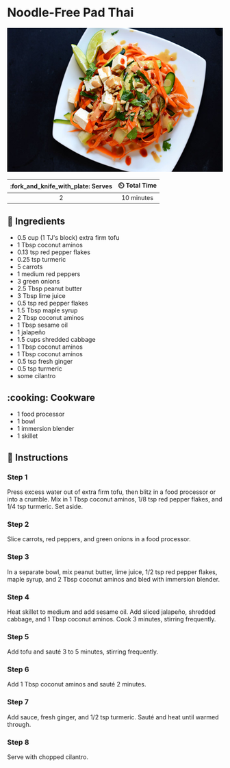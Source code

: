 # Noodle-Free Pad Thai

![Noodle-Free Pad Thai](../assets/images/noodle-free-pad-thai.jpg)

| :fork_and_knife_with_plate: Serves | :timer_clock: Total Time |
|:----------------------------------:|:-----------------------: |
| 2 | 10 minutes |

## :salt: Ingredients

- 0.5 cup (1 TJ's block) extra firm tofu
- 1 Tbsp coconut aminos
- 0.13 tsp red pepper flakes
- 0.25 tsp turmeric
- 5 carrots
- 1 medium red peppers
- 3 green onions
- 2.5 Tbsp peanut butter
- 3 Tbsp lime juice
- 0.5 tsp red pepper flakes
- 1.5 Tbsp maple syrup
- 2 Tbsp coconut aminos
- 1 Tbsp sesame oil
- 1 jalapeño
- 1.5 cups shredded cabbage
- 1 Tbsp coconut aminos
- 1 Tbsp coconut aminos
- 0.5 tsp fresh ginger
- 0.5 tsp turmeric
- some cilantro

## :cooking: Cookware

- 1 food processor
- 1 bowl
- 1 immersion blender
- 1 skillet

## :pencil: Instructions

### Step 1

Press excess water out of extra firm tofu, then blitz in a food processor or into a crumble. Mix in 1 Tbsp coconut
aminos, 1/8 tsp red pepper flakes, and 1/4 tsp turmeric. Set aside.

### Step 2

Slice carrots, red peppers, and green onions in a food processor.

### Step 3

In a separate bowl, mix peanut butter, lime juice, 1/2 tsp red pepper flakes, maple syrup, and 2 Tbsp coconut aminos and
bled with immersion blender.

### Step 4

Heat skillet to medium and add sesame oil. Add sliced jalapeño, shredded cabbage, and 1 Tbsp coconut aminos. Cook 3
minutes, stirring frequently.

### Step 5

Add tofu and sauté 3 to 5 minutes, stirring frequently.

### Step 6

Add 1 Tbsp coconut aminos and sauté 2 minutes.

### Step 7

Add sauce, fresh ginger, and 1/2 tsp turmeric. Sauté and heat until warmed through.

### Step 8

Serve with chopped cilantro.
